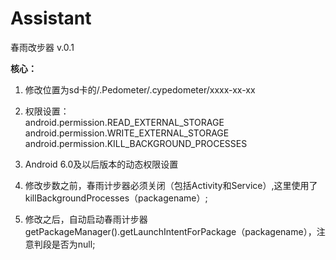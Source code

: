 # Assistant
春雨改步器 v.0.1

**核心：**

1. 修改位置为sd卡的/.Pedometer/.cypedometer/xxxx-xx-xx

2. 权限设置：  
android.permission.READ_EXTERNAL_STORAGE
        android.permission.WRITE_EXTERNAL_STORAGE
        android.permission.KILL_BACKGROUND_PROCESSES

3. Android 6.0及以后版本的动态权限设置

4. 修改步数之前，春雨计步器必须关闭（包括Activity和Service）,这里使用了killBackgroundProcesses（packagename）;
5.  修改之后，自动启动春雨计步器
getPackageManager().getLaunchIntentForPackage（packagename），注意判段是否为null;
